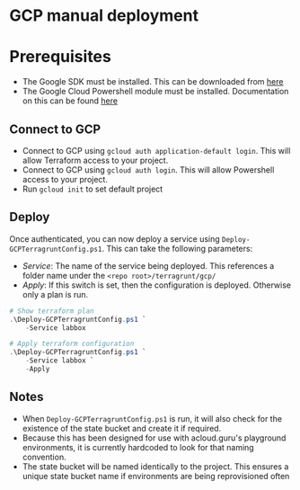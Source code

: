 # GCP manual deployment

# Prerequisites

- The Google SDK must be installed. This can be downloaded from [here](https://cloud.google.com/sdk/docs/install)
- The Google Cloud Powershell module must be installed. Documentation on this can be found [here](https://cloud.google.com/tools/powershell/docs/quickstart)

## Connect to GCP

- Connect to GCP using `gcloud auth application-default login`. This will allow Terraform access to your project.
- Connect to GCP using `gcloud auth login`. This will allow Powershell access to your project.
- Run `gcloud init` to set default project

## Deploy

Once authenticated, you can now deploy a service using `Deploy-GCPTerragruntConfig.ps1`. This can take the following parameters:

- *Service*: The name of the service being deployed. This references a folder name under the `<repo root>/terragrunt/gcp/`
- *Apply*: If this switch is set, then the configuration is deployed. Otherwise only a plan is run.

```powershell
# Show terraform plan
.\Deploy-GCPTerragruntConfig.ps1 `
	-Service labbox

# Apply terraform configuration
.\Deploy-GCPTerragruntConfig.ps1 `
	-Service labbox `
	-Apply
```

## Notes

- When `Deploy-GCPTerragruntConfig.ps1` is run, it will also check for the existence of the state bucket and create it if required.
- Because this has been designed for use with acloud.guru's playground environments, it is currently hardcoded to look for that naming convention.
- The state bucket will be named identically to the project. This ensures a unique state bucket name if environments are being reprovisioned often
